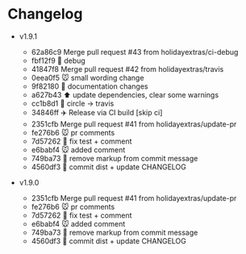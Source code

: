 # Changelog 

- v1.9.1
  - 62a86c9 Merge pull request #43 from holidayextras/ci-debug
  - fbf12f9 :thinking: debug
  - 41847f8 Merge pull request #42 from holidayextras/travis
  - 0eea0f5 :mouse: small wording change
  - 9f82180 :book: documentation changes
  - a627b43 :arrow_up: update dependencies, clear some warnings
  - cc1b8d1 :truck: circle -> travis
  - 34846ff :airplane: Release via CI build  [skip ci]
  - 2351cfb Merge pull request #41 from holidayextras/update-pr
  - fe276b6 :mouse: pr comments
  - 7d57262 :wrench: fix test + comment
  - e6babf4 :mouse: added comment
  - 749ba73 :wrench: remove markup from commit message
  - 4560df3 :construction: commit dist + update CHANGELOG
 
- v1.9.0
  - 2351cfb Merge pull request #41 from holidayextras/update-pr
  - fe276b6 :mouse: pr comments
  - 7d57262 :wrench: fix test + comment
  - e6babf4 :mouse: added comment
  - 749ba73 :wrench: remove markup from commit message
  - 4560df3 :construction: commit dist + update CHANGELOG
